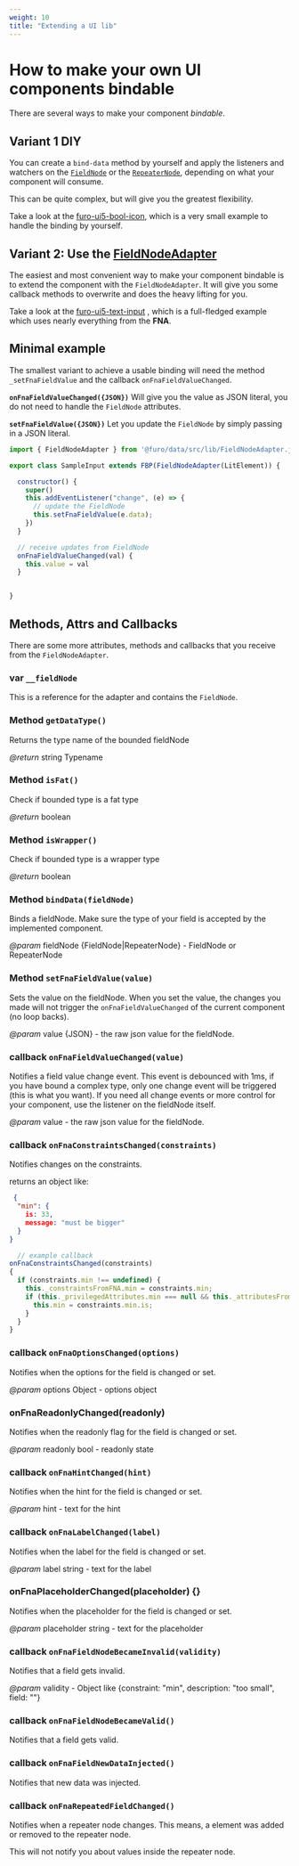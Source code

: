 ```yaml
---
weight: 10 
title: "Extending a UI lib"
---
```


# How to make your own UI components bindable

There are several ways to make your component *bindable*.

## Variant 1 DIY

You can create a `bind-data` method by yourself and apply the listeners and watchers on
the [`FieldNode`](/docs/modules/furo-data/FieldNode/)
or the [`RepeaterNode`](/docs/modules/furo-data/RepeaterNode/), depending on what your component will consume.

This can be quite complex, but will give you the greatest flexibility.

Take a look at the [furo-ui5-bool-icon](https://github.com/theNorstroem/furo-ui5/blob/main/src/furo-ui5-bool-icon.js), which
is a very small example to handle the binding by yourself.

## Variant 2: Use the [FieldNodeAdapter](/docs/modules/furo-data/FieldNodeAdapter/)

The easiest and most convenient way to make your component bindable is to extend the component with the `FieldNodeAdapter`. It will
give you some callback methods to overwrite and does the heavy lifting for you.

Take a look at the [furo-ui5-text-input](https://github.com/theNorstroem/furo-ui5/blob/main/src/furo-ui5-text-input.js)
, which is a full-fledged example which uses nearly everything from the **FNA**.

## Minimal example

The smallest variant to achieve a usable binding will need the method `_setFnaFieldValue` and the
callback `onFnaFieldValueChanged`.

**`onFnaFieldValueChanged({JSON})`**
Will give you the value as JSON literal, you do not need to handle the  `FieldNode` attributes.

**`setFnaFieldValue({JSON})`**
Let you update the `FieldNode` by simply passing in a JSON literal.

```js
import { FieldNodeAdapter } from '@furo/data/src/lib/FieldNodeAdapter.js';

export class SampleInput extends FBP(FieldNodeAdapter(LitElement)) {

  constructor() {
    super()
    this.addEventListener("change", (e) => {
      // update the FieldNode
      this.setFnaFieldValue(e.data);
    })
  }

  // receive updates from FieldNode
  onFnaFieldValueChanged(val) {
    this.value = val
  }


}

```

## Methods, Attrs and Callbacks

There are some more attributes, methods and callbacks that you receive from the `FieldNodeAdapter`.


### var `__fieldNode`

This is a reference for the adapter and contains the `FieldNode`.

### Method `getDataType()`

Returns the type name of the bounded fieldNode

*@return* string Typename

### Method `isFat()`
Check if bounded type is a fat type

*@return* boolean

### Method `isWrapper()`
Check if bounded type is a wrapper type

*@return* boolean 

### Method `bindData(fieldNode)`
Binds a fieldNode. Make sure the type of your field is accepted by the implemented component. 

*@param* fieldNode {FieldNode|RepeaterNode} - FieldNode or RepeaterNode

### Method `setFnaFieldValue(value)`

Sets the value on the fieldNode. When you set the value, the changes you made will not trigger
the `onFnaFieldValueChanged` of the current component (no loop backs).  

*@param* value {JSON} - the raw json value for the fieldNode. 

### callback `onFnaFieldValueChanged(value)`
Notifies a field value change event. This event is debounced with 1ms, if you have bound a complex type, only one change
event will be triggered (this is what you want). If you need all change events or more control for your component, use
the listener on the fieldNode itself.

*@param* value - the raw json value for the fieldNode. 

### callback `onFnaConstraintsChanged(constraints)`
Notifies changes on the constraints.

returns an object like:

```json
 {
  "min": {
    is: 33,
    message: "must be bigger"
  }
}
```

```javascript
  // example callback
onFnaConstraintsChanged(constraints)
{
  if (constraints.min !== undefined) {
    this._constraintsFromFNA.min = constraints.min;
    if (this._privilegedAttributes.min === null && this._attributesFromFAT.min === undefined) {
      this.min = constraints.min.is;
    }
  }
}
```


### callback `onFnaOptionsChanged(options)`
Notifies when the options for the field is changed or set. 

*@param* options Object - options object


### onFnaReadonlyChanged(readonly)
Notifies when the readonly flag for the field is changed or set. 

*@param* readonly bool - readonly state 


### callback `onFnaHintChanged(hint)`

Notifies when the hint for the field is changed or set. 

*@param* hint - text for the hint

### callback `onFnaLabelChanged(label)`

Notifies when the label for the field is changed or set. 

*@param* label string - text for the label


### onFnaPlaceholderChanged(placeholder) {}
Notifies when the placeholder for the field is changed or set.

*@param* placeholder string - text for the placeholder


### callback `onFnaFieldNodeBecameInvalid(validity)`
Notifies that a field gets invalid.

*@param* validity - Object like {constraint: "min", description: "too small", field: ""} 

### callback `onFnaFieldNodeBecameValid()`
Notifies that a field gets valid.

### callback `onFnaFieldNewDataInjected()`
Notifies that new data was injected.


### callback `onFnaRepeatedFieldChanged()`
Notifies when a repeater node changes. This means, a element was added or removed to 
the repeater node.

This will not notify you about values inside the repeater node.
    
